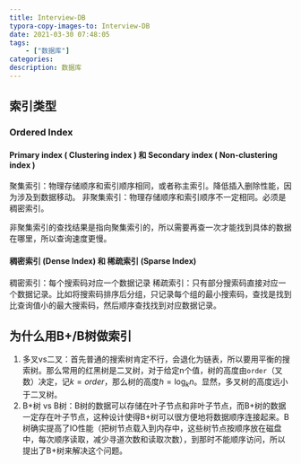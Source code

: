 ```yaml
---
title: Interview-DB
typora-copy-images-to: Interview-DB
date: 2021-03-30 07:48:05
tags:
    - ["数据库"]
categories:
description: 数据库
---
```


## 索引类型
### Ordered Index
#### Primary index ( Clustering index ) 和 Secondary index ( Non-clustering index )
聚集索引：物理存储顺序和索引顺序相同，或者称主索引。降低插入删除性能，因为涉及到数据移动。
非聚集索引：物理存储顺序和索引顺序不一定相同。必须是稠密索引。

非聚集索引的查找结果是指向聚集索引的，所以需要再查一次才能找到具体的数据在哪里，所以查询速度更慢。

#### 稠密索引 (Dense Index) 和 稀疏索引 (Sparse Index)
稠密索引：每个搜索码对应一个数据记录
稀疏索引：只有部分搜索码直接对应一个数据记录。比如将搜索码排序后分组，只记录每个组的最小搜索码，查找是找到比查询值小的最大搜索码，然后顺序查找找到对应数据记录。


## 为什么用B+/B树做索引

1. 多叉vs二叉：首先普通的搜索树肯定不行，会退化为链表，所以要用平衡的搜索树。那么常用的红黑树是二叉树，对于给定n个值，树的高度由`order`（叉数）决定，记$k=order$，那么树的高度$h=\log_{k}n$。显然，多叉树的高度远小于二叉树。
2. B+树 vs B树：B树的数据可以存储在叶子节点和非叶子节点，而B+树的数据一定存在叶子节点，这种设计使得B+树可以很方便地将数据顺序连接起来。B树确实提高了IO性能（把树节点载入到内存中，这些树节点按顺序放在磁盘中，每次顺序读取，减少寻道次数和读取次数），到那时不能顺序访问，所以提出了B+树来解决这个问题。